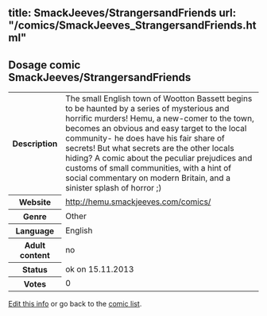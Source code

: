 title: SmackJeeves/StrangersandFriends
url: "/comics/SmackJeeves_StrangersandFriends.html"
---
Dosage comic SmackJeeves/StrangersandFriends
-----------------------------------------

<p id="msg"></p>
<script type="text/javascript">
if (window.location.search === '?edit_info_mail=sent_ok') {
  var elem = document.getElementById("msg");
  elem.innerHTML = 'Edited information sucessfully sent for review, which is usually done daily. Thanks!';
  elem.className = 'ok';
}
</script>
<table class="comicinfo">
<tr>
<th>Description</th><td>The small English town of Wootton Bassett begins to be haunted by a series of mysterious and horrific murders! Hemu, a new-comer to the town, becomes an obvious and easy target to the local community- he does have his fair share of secrets! But what secrets are the other locals hiding? A comic about the peculiar prejudices and customs of small communities, with a hint of social commentary on modern Britain, and a sinister splash of horror ;)</td>
</tr>
<tr>
<th>Website</th><td><a href="http://hemu.smackjeeves.com/comics/">http://hemu.smackjeeves.com/comics/</a></td>
</tr>
<tr>
<th>Genre</th><td>Other</td>
</tr>
<tr>
<th>Language</th><td>English</td>
</tr>
<tr>
<th>Adult content</th><td>no</td>
</tr>
<tr>
<th>Status</th><td>ok on 15.11.2013</td>
</tr>
<tr>
<th>Votes</th><td>0</td>
</tr>
</table>

[Edit this info](SmackJeeves_StrangersandFriends_edit.html) or go back to the [comic list](../comic-index.html).
